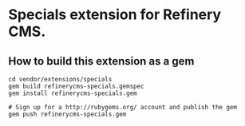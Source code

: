 # Specials extension for Refinery CMS.

## How to build this extension as a gem

    cd vendor/extensions/specials
    gem build refinerycms-specials.gemspec
    gem install refinerycms-specials.gem

    # Sign up for a http://rubygems.org/ account and publish the gem
    gem push refinerycms-specials.gem